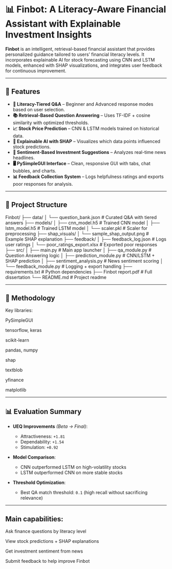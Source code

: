 # 📊 Finbot: A Literacy-Aware Financial Assistant with Explainable Investment Insights

**Finbot** is an intelligent, retrieval-based financial assistant that provides personalized guidance tailored to users’ financial literacy levels. It incorporates explainable AI for stock forecasting using CNN and LSTM models, enhanced with SHAP visualizations, and integrates user feedback for continuous improvement.

---

## 🚀 Features

- **🧠 Literacy-Tiered Q&A** – Beginner and Advanced response modes based on user selection.
- **📚 Retrieval-Based Question Answering** – Uses TF-IDF + cosine similarity with optimized thresholds.
- **📈 Stock Price Prediction** – CNN & LSTM models trained on historical data.
- **🧮 Explainable AI with SHAP** – Visualizes which data points influenced stock predictions.
- **📰 Sentiment-Based Investment Suggestions** – Analyzes real-time news headlines.
- **🖥️ PySimpleGUI Interface** – Clean, responsive GUI with tabs, chat bubbles, and charts.
- **📊 Feedback Collection System** – Logs helpfulness ratings and exports poor responses for analysis.

---

## 📁 Project Structure

Finbot/
├── data/
│ └── question_bank.json # Curated Q&A with tiered answers
├── models/
│ ├── cnn_model.h5 # Trained CNN model
│ ├── lstm_model.h5 # Trained LSTM model
│ └── scaler.pkl # Scaler for preprocessing
├── shap_visuals/
│ └── sample_shap_output.png # Example SHAP explanation
├── feedback/
│ ├── feedback_log.json # Logs user ratings
│ └── poor_ratings_export.xlsx # Exported poor responses
├── src/
│ ├── main.py # Main app launcher
│ ├── qa_module.py # Question Answering logic
│ ├── prediction_module.py # CNN/LSTM + SHAP prediction
│ ├── sentiment_analysis.py # News sentiment scoring
│ └── feedback_module.py # Logging + export handling
├── requirements.txt # Python dependencies
├── Finbot report.pdf # Full dissertation
└── README.md # Project readme


---

## 🧠 Methodology

Key libraries:

PySimpleGUI

tensorflow, keras

scikit-learn

pandas, numpy

shap

textblob

yfinance

matplotlib


---

## 📊 Evaluation Summary

- **UEQ Improvements** *(Beta → Final)*:
  - Attractiveness: `+1.81`
  - Dependability: `+1.54`
  - Stimulation: `+0.92`

- **Model Comparison**:
  - CNN outperformed LSTM on high-volatility stocks
  - LSTM outperformed CNN on more stable stocks
- **Threshold Optimization**:
  - Best QA match threshold: `0.1` (high recall without sacrificing relevance)

---


## Main capabilities:

Ask finance questions by literacy level

View stock predictions + SHAP explanations

Get investment sentiment from news

Submit feedback to help improve Finbot
